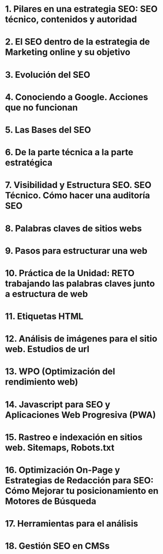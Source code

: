 # 1. Pilares en una estrategia SEO: SEO técnico, contenidos y autoridad
# 2. El SEO dentro de la estrategia de Marketing online y su objetivo
# 3. Evolución del SEO
# 4. Conociendo a Google. Acciones que no funcionan
# 5. Las Bases del SEO
# 6. De la parte técnica a la parte estratégica
# 7. Visibilidad y Estructura SEO. SEO Técnico. Cómo hacer una auditoría SEO
# 8. Palabras claves de sitios webs
# 9. Pasos para estructurar una web
# 10. Práctica de la Unidad: RETO trabajando las palabras claves junto a estructura de web
# 11. Etiquetas HTML
# 12. Análisis de imágenes para el sitio web. Estudios de url
# 13. WPO (Optimización del rendimiento web)
# 14. Javascript para SEO y Aplicaciones Web Progresiva (PWA)
# 15. Rastreo e indexación en sitios web. Sitemaps, Robots.txt
# 16. Optimización On-Page y Estrategias de Redacción para SEO: Cómo Mejorar tu posicionamiento en Motores de Búsqueda
# 17. Herramientas para el análisis
# 18. Gestión SEO en CMSs
